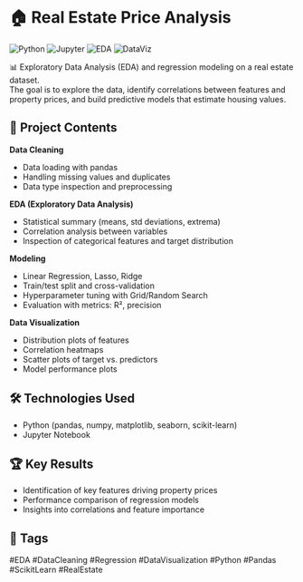 # 🏠 Real Estate Price Analysis  

![Python](https://img.shields.io/badge/Python-3.11-blue?logo=python)
![Jupyter](https://img.shields.io/badge/Jupyter-Notebook-orange?logo=jupyter)
![EDA](https://img.shields.io/badge/EDA-Exploratory%20Data%20Analysis-green)
![DataViz](https://img.shields.io/badge/DataViz-Matplotlib%2FSeaborn-yellow)

📊 Exploratory Data Analysis (EDA) and regression modeling on a real estate dataset.  
The goal is to explore the data, identify correlations between features and property prices, and build predictive models that estimate housing values.  

## 🚀 Project Contents  
**Data Cleaning**  
- Data loading with pandas  
- Handling missing values and duplicates  
- Data type inspection and preprocessing  

**EDA (Exploratory Data Analysis)**  
- Statistical summary (means, std deviations, extrema)  
- Correlation analysis between variables  
- Inspection of categorical features and target distribution  

**Modeling**  
- Linear Regression, Lasso, Ridge  
- Train/test split and cross-validation  
- Hyperparameter tuning with Grid/Random Search  
- Evaluation with metrics: R², precision  

**Data Visualization**  
- Distribution plots of features  
- Correlation heatmaps  
- Scatter plots of target vs. predictors  
- Model performance plots  

## 🛠️ Technologies Used  
- Python (pandas, numpy, matplotlib, seaborn, scikit-learn)  
- Jupyter Notebook  

## 🏆 Key Results  
- Identification of key features driving property prices  
- Performance comparison of regression models  
- Insights into correlations and feature importance  

## 🔖 Tags  
#EDA #DataCleaning #Regression #DataVisualization #Python #Pandas #ScikitLearn #RealEstate  
